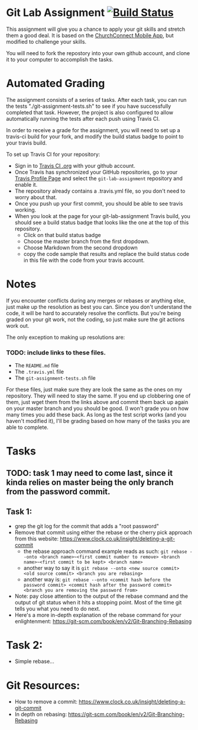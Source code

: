 # Git Lab Assignment [![Build Status](https://travis-ci.org/slackboxster/git-lab-assignment.svg?branch=master)](https://travis-ci.org/slackboxster/git-lab-assignment)

This assignment will give you a chance to apply your git skills and stretch them a good deal. It is based on the [ChurchConnect Mobile App](https://github.com/churchconnect/mobile-app), but modified to challenge your skills.

You will need to fork the repostory into your own github account, and clone it to your computer to accomplish the tasks.

# Automated Grading

The assignment consists of a series of tasks. After each task, you can run the tests "./git-assignment-tests.sh" to see if you have successfully completed that task. However, the project is also configured to allow automatically running the tests after each push using Travis CI. 

In order to receive a grade for the assignment, you will need to set up a travis-ci build for your fork, and modify the build status badge to point to your travis build.

To set up Travis CI for your repository:
* Sign in to [Travis CI .org](https://travis-ci.org/auth) with your github account.
* Once Travis has synchronized your GitHub repositories, go to your [Travis Profile Page]() and select the `git-lab-assignment` repository and enable it.
* The repository already contains a .travis.yml file, so you don't need to worry about that.
* Once you push up your first commit, you should be able to see travis working.
* When you look at the page for your git-lab-assignment Travis build, you should see a build status badge that looks like the one at the top of this repository.
    * Click on that build status badge
    * Choose the master branch from the first dropdown.
    * Choose Markdown from the second dropdown
    * copy the code sample that results and replace the build status code in this file with the code from your travis account.


# Notes

If you encounter conflicts during any merges or rebases or anything else, just make up the resolution as best you can. Since you don't understand the code, it will be hard to accurately resolve the conflicts. But you're being graded on your git work, not the coding, so just make sure the git actions work out.

The only exception to making up resolutions are:

### TODO: include links to these files.

* The `README.md` file
* The `.travis.yml` file
* The `git-assignment-tests.sh` file

For these files, just make sure they are look the same as the ones on my repository. They will need to stay the same. If you end up clobbering one of them, just wget them from the links above and commit them back up again on your master branch and you should be good. (I won't grade you on how many times you add these back. As long as the test script works (and you haven't modified it), I'll be grading based on how many of the tasks you are able to complete.

# Tasks
## TODO: task 1 may need to come last, since it kinda relies on master being the only branch from the password commit.

## Task 1:
* grep the git log for the commit that adds a "root password"
* Remove that commit using either the rebase or the cherry pick approach from this website: https://www.clock.co.uk/insight/deleting-a-git-commit
    * the rebase approach command example reads as such: `git rebase --onto <branch name>~<first commit number to remove> <branch name>~<first commit to be kept> <branch name>`
    * another way to say it is `git rebase --onto <new source commit> <old source commit> <branch you are rebasing>`
    * another way is: `git rebase --onto <commit hash before the password commit> <commit hash after the password commit> <branch you are removing the password from>`
* Note: pay close attention to the output of the rebase command and the output of git status when it hits a stopping point. Most of the time git tells you what you need to do next.
* Here's a more in-depth explanation of the rebase command for your enlightenment: https://git-scm.com/book/en/v2/Git-Branching-Rebasing



# Task 2:
* Simple rebase...

# Git Resources:

* How to remove a commit: https://www.clock.co.uk/insight/deleting-a-git-commit
* In depth on rebasing: https://git-scm.com/book/en/v2/Git-Branching-Rebasing
